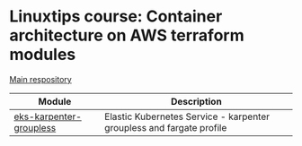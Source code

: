 # Linuxtips course: Container architecture on AWS terraform modules

[Main respository](https://github.com/ssorato/linuxtips-aws-container-architecture)

| Module                                                       | Description                                                          |
|--------------------------------------------------------------|----------------------------------------------------------------------|
| [eks-karpenter-groupless](eks-karpenter-groupless/README.md) | Elastic Kubernetes Service - karpenter groupless and fargate profile |
